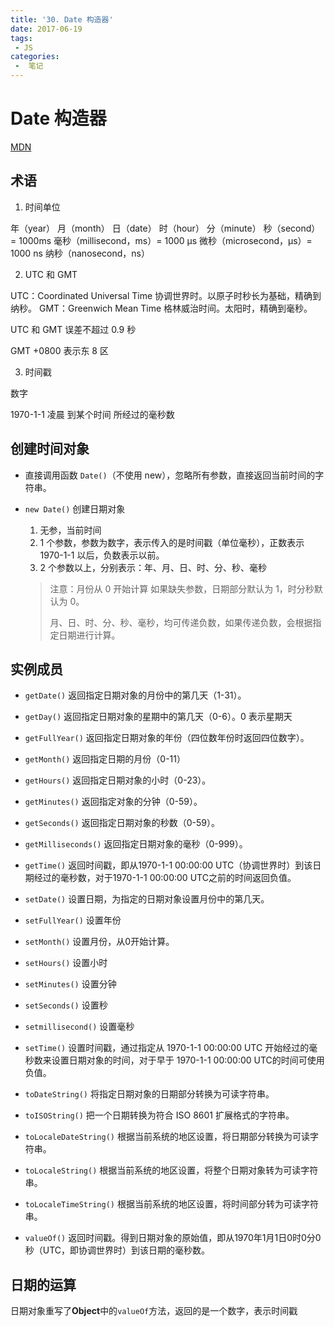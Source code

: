 ```yaml
---
title: '30. Date 构造器'
date: 2017-06-19
tags:
 - JS
categories:
 -  笔记
---
```


# Date 构造器 

[MDN](https://developer.mozilla.org/zh-CN/docs/Web/JavaScript/Reference/Global_Objects/Date)

## 术语

1. 时间单位

年（year）
月（month）
日（date）
时（hour）
分（minute）
秒（second）= 1000ms
毫秒（millisecond，ms）= 1000 μs
微秒（microsecond，μs）= 1000 ns
纳秒（nanosecond，ns）

2. UTC 和 GMT

UTC：Coordinated Universal Time 协调世界时。以原子时秒长为基础，精确到纳秒。
GMT：Greenwich Mean Time 格林威治时间。太阳时，精确到毫秒。

UTC 和 GMT 误差不超过 0.9 秒

GMT +0800 表示东 8 区

3. 时间戳

数字

1970-1-1 凌晨 到某个时间 所经过的毫秒数

## 创建时间对象

- 直接调用函数 `Date()`（不使用 new），忽略所有参数，直接返回当前时间的字符串。
- `new Date()` 创建日期对象

  1. 无参，当前时间
  2. 1 个参数，参数为数字，表示传入的是时间戳（单位毫秒），正数表示1970-1-1 以后，负数表示以前。
  3. 2 个参数以上，分别表示：年、月、日、时、分、秒、毫秒

  > 注意：月份从 0 开始计算
  > 如果缺失参数，日期部分默认为 1，时分秒默认为 0。
  >
  > 月、日、时、分、秒、毫秒，均可传递负数，如果传递负数，会根据指定日期进行计算。

## 实例成员

- `getDate()` 
返回指定日期对象的月份中的第几天（1-31）。

- `getDay()` 
返回指定日期对象的星期中的第几天（0-6）。0 表示星期天

- `getFullYear()` 
返回指定日期对象的年份（四位数年份时返回四位数字）。

- `getMonth()`
返回指定日期的月份（0-11）

- `getHours()` 
返回指定日期对象的小时（0-23）。

- `getMinutes()` 
返回指定对象的分钟（0-59）。

- `getSeconds()`
返回指定日期对象的秒数（0-59）。

- `getMilliseconds()`
返回指定日期对象的毫秒（0-999）。

- `getTime()`
返回时间戳，即从1970-1-1 00:00:00 UTC（协调世界时）到该日期经过的毫秒数，对于1970-1-1 00:00:00 UTC之前的时间返回负值。


- `setDate()`
设置日期，为指定的日期对象设置月份中的第几天。

- `setFullYear()`
设置年份

- `setMonth()`
设置月份，从0开始计算。

- `setHours()`
设置小时

- `setMinutes()`
设置分钟

- `setSeconds()`
设置秒

- `setmillisecond()`
设置毫秒

- `setTime()`
设置时间戳，通过指定从 1970-1-1 00:00:00 UTC 开始经过的毫秒数来设置日期对象的时间，对于早于 1970-1-1 00:00:00 UTC的时间可使用负值。

- `toDateString()`
将指定日期对象的日期部分转换为可读字符串。

- `toISOString()`
把一个日期转换为符合 ISO 8601 扩展格式的字符串。

- `toLocaleDateString()`
根据当前系统的地区设置，将日期部分转换为可读字符串。

- `toLocaleString()`
根据当前系统的地区设置，将整个日期对象转为可读字符串。

- `toLocaleTimeString()`
根据当前系统的地区设置，将时间部分转为可读字符串。

- `valueOf()`
返回时间戳。得到日期对象的原始值，即从1970年1月1日0时0分0秒（UTC，即协调世界时）到该日期的毫秒数。

## 日期的运算

日期对象重写了**Object**中的`valueOf`方法，返回的是一个数字，表示时间戳
